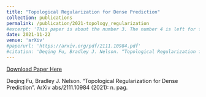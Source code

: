 ```yaml
---
title: "Topological Regularization for Dense Prediction"
collection: publications
permalink: /publication/2021-topology_regularization
#excerpt: 'This paper is about the number 3. The number 4 is left for future work.'
date: 2021-11-22
venue: 'arXiv'
#paperurl: 'https://arxiv.org/pdf/2111.10984.pdf'
#citation: 'Deqing Fu, Bradley J. Nelson. “Topological Regularization for Dense Prediction”. ArXiv abs/2111.10984 (2021): n. pag.'
---
```

[Download Paper Here](/_docs/Topological_Regularization_for_Dense_Prediction.pdf)

Deqing Fu, Bradley J. Nelson. “Topological Regularization for Dense Prediction”. ArXiv abs/2111.10984 (2021): n. pag.